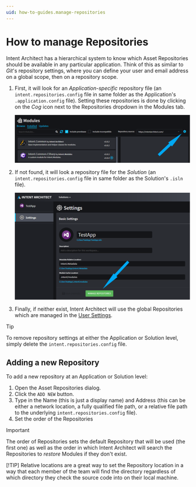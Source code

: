 ```yaml
---
uid: how-to-guides.manage-repositories
---
```

# How to manage Repositories

Intent Architect has a hierarchical system to know which Asset Repositories should be available in any particular application.
Think of this as similar to _Git_'s repository settings, where you can define your user and email address on a global scope, then on a repository scope.

1. First, it will look for an _Application-specific_ repository file (an `intent.repositories.config` file in same folder as the Application's `.application.config` file). Setting these repositories is done by clicking on the _Cog_ icon next to the Repositories dropdown in the Modules tab.

    ![Application Manage Repositories](images/modules-manage-repositories.png)

2. If not found, it will look a repository file for the _Solution_ (an `intent.repositories.config` file in same folder as the Solution's `.isln` file).

    ![Solution Manage Repositories](images/solution-manage-repositories.png)

3. Finally, if neither exist, Intent Architect will use the global Repositories which are managed in the [User Settings](xref:how-to-guides.change-user-settings).

> [!TIP]
> To remove repository settings at either the Application or Solution level, simply delete the `intent.repositories.config` file.

## Adding a new Repository

To add a new repository at an Application or Solution level:

1. Open the Asset Repositories dialog.
2. Click the `ADD NEW` button.
3. Type in the Name (this is just a display name) and Address (this can be either a network location, a fully qualified file path, or a relative file path to the underlying `intent.repositories.config` file).
4. Set the order of the Repositories

> [!IMPORTANT]
> The order of Repositories sets the default Repository that will be used (the first one) as well as the order in which Intent Architect will search the Repositories to _restore_ Modules if they don't exist.
>
> [!TIP]
> Relative locations are a great way to set the Repository location in a way that each member of the team will find the directory regardless of which directory they check the source code into on their local machine.
